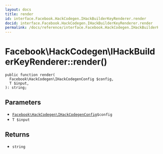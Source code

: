 ```yaml
---
layout: docs
title: render
id: interface.Facebook.HackCodegen.IHackBuilderKeyRenderer.render
docid: interface.Facebook.HackCodegen.IHackBuilderKeyRenderer.render
permalink: /docs/reference/interface.Facebook.HackCodegen.IHackBuilderKeyRenderer.render/
---
```

# Facebook\\HackCodegen\\IHackBuilderKeyRenderer::render()




``` Hack
public function render(
  Facebook\HackCodegen\IHackCodegenConfig $config,
  T $input,
): string;
```




## Parameters




+ [` Facebook\HackCodegen\IHackCodegenConfig `](<interface.Facebook.HackCodegen.IHackCodegenConfig.md>)`` $config ``
+ ` T $input `




## Returns




* ` string `
